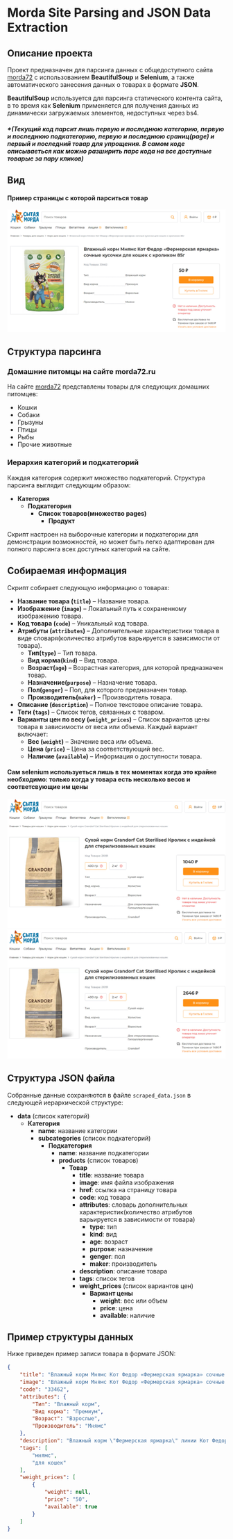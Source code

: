 # Morda Site Parsing and JSON Data Extraction

## Описание проекта

Проект предназначен для парсинга данных с общедоступного сайта [morda72](https://morda72.ru) с использованием **BeautifulSoup** и **Selenium**, а также автоматического занесения данных о товарах в формате **JSON**.

**BeautifulSoup** используется для парсинга статического контента сайта, в то время как **Selenium** применяется для получения данных из динамически загружаемых элементов, недоступных через bs4.


##### *(Текущий код парсит лишь первую и последнюю категорию, первую и последнюю подкатегорию, первую и последнюю сраниц(page) и первый и последний товар для упрощения. В самом коде описываеться как можно разширить парс кода на все доступные товарые за пару кликов)
## Вид

#### Пример страницы с которой парситься товар

<img src="images/avg-product.jpg">


## Структура парсинга

### Домашние питомцы на сайте morda72.ru

На сайте [morda72](https://morda72.ru) представлены товары для следующих домашних питомцев:

- Кошки
- Собаки
- Грызуны
- Птицы
- Рыбы
- Прочие животные

### Иерархия категорий и подкатегорий

Каждая категория содержит множество подкатегорий. Структура парсинга выглядит следующим образом:

- **Категория**
  - **Подкатегория**
    - **Список товаров(множество pages)**
      - **Продукт**

Скрипт настроен на выборочные категории и подкатегории для демонстрации возможностей, но может быть легко адаптирован для полного парсинга всех доступных категорий на сайте.

## Собираемая информация

Скрипт собирает следующую информацию о товарах:

- **Название товара (`title`)** – Название товара.
- **Изображение (`image`)** – Локальный путь к сохраненному изображению товара.
- **Код товара (`code`)** – Уникальный код товара.
- **Атрибуты (`attributes`)** – Дополнительные характеристики товара в виде словаря(количество атрибутов варьируется в зависимости от товара).
  - **Тип(`type`)** – Тип товара.
  - **Вид корма(`kind`)** – Вид товара.
  - **Возраст(`age`)** – Возрастная категория, для которой предназначен товар.
  - **Назначение(`purpose`)** – Назначение товара.
  - **Пол(`genger`)** – Пол, для которого предназначен товар.
  - **Производитель(`maker`)** – Производитель товара.
- **Описание (`description`)** – Полное текстовое описание товара.
- **Теги (`tags`)** – Список тегов, связанных с товаром.
- **Варианты цен по весу (`weight_prices`)** – Список вариантов цены товара в зависимости от веса или объема. Каждый вариант включает:
  - **Вес (`weight`)** – Значение веса или объема.
  - **Цена (`price`)** – Цена за соответствующий вес.
  - **Наличие (`available`)** – Информация о доступности товара.

#### Сам selenium используеться лишь в тех моментах когда это крайне необходимо: только когда у товара есть несколько весов и соответсвующие им цены
<div>
  <img src='images/prod-with-weidth-1.jpg'>
  <img src='images/prod-with-weidth-2.jpg'>
</div>

## Структура JSON файла

Собранные данные сохраняются в файле `scraped_data.json` в следующей иерархической структуре:

- **data** (список категорий)
  - **Категория**
    - **name**: название категории
    - **subcategories** (список подкатегорий)
      - **Подкатегория**
        - **name**: название подкатегории
        - **products** (список товаров)
          - **Товар**
            - **title**: название товара
            - **image**: имя файла изображения
            - **href**: ссылка на страницу товара
            - **code**: код товара
            - **attributes**: словарь дополнительных характеристик(количество атрибутов варьируется в зависимости от товара)
              - **type**: тип
              - **kind**: вид
              - **age**: возраст
              - **purpose**: назначение
              - **genger**: пол
              - **maker**: производитель
            - **description**: описание товара
            - **tags**: список тегов
            - **weight_prices** (список вариантов цен)
              - **Вариант цены**
                - **weight**: вес или объем
                - **price**: цена
                - **available**: наличие

## Пример структуры данных

Ниже приведен пример записи товара в формате JSON:

```json
{
    "title": "Влажный корм Мнямс Кот Федор «Фермерская ярмарка» сочные кусочки  для кошек с кроликом 85г",
    "image": "Влажный корм Мнямс Кот Федор «Фермерская ярмарка» сочные кусочки  для кошек с кроликом 85г.svg",
    "code": "33462",
    "attributes": {
        "Тип": "Влажный корм",
        "Вид корма": "Премиум",
        "Возраст": "Взрослые",
        "Производитель": "Мнямс"
    },
    "description": "Влажный корм \"Фермерская ярмарка\" линии Кот Федор - это сбалансированный рацион, который обязательно понравится вашей кошке...",
    "tags": [
        "мнямс",
        "для кошек"
    ],
    "weight_prices": [
        {
            "weight": null,
            "price": "50",
            "available": true
        }
    ]
}
